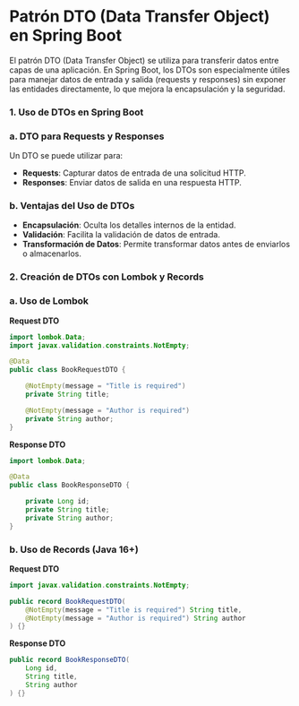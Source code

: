 # Patrón DTO (Data Transfer Object) en Spring Boot

El patrón DTO (Data Transfer Object) se utiliza para transferir datos entre capas de una aplicación. En Spring Boot, los DTOs son especialmente útiles para manejar datos de entrada y salida (requests y responses) sin exponer las entidades directamente, lo que mejora la encapsulación y la seguridad.

### 1. Uso de DTOs en Spring Boot

### a. DTO para Requests y Responses

Un DTO se puede utilizar para:

- **Requests**: Capturar datos de entrada de una solicitud HTTP.
- **Responses**: Enviar datos de salida en una respuesta HTTP.

### b. Ventajas del Uso de DTOs

- **Encapsulación**: Oculta los detalles internos de la entidad.
- **Validación**: Facilita la validación de datos de entrada.
- **Transformación de Datos**: Permite transformar datos antes de enviarlos o almacenarlos.

### 2. Creación de DTOs con Lombok y Records

### a. Uso de Lombok

**Request DTO**

```java
import lombok.Data;
import javax.validation.constraints.NotEmpty;

@Data
public class BookRequestDTO {

    @NotEmpty(message = "Title is required")
    private String title;

    @NotEmpty(message = "Author is required")
    private String author;
}

```

**Response DTO**

```java
import lombok.Data;

@Data
public class BookResponseDTO {

    private Long id;
    private String title;
    private String author;
}

```

### b. Uso de Records (Java 16+)

**Request DTO**

```java
import javax.validation.constraints.NotEmpty;

public record BookRequestDTO(
    @NotEmpty(message = "Title is required") String title,
    @NotEmpty(message = "Author is required") String author
) {}

```

**Response DTO**

```java
public record BookResponseDTO(
    Long id,
    String title,
    String author
) {}

```